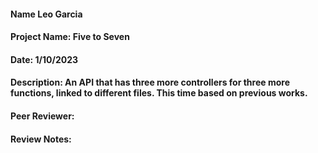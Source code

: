 #### Name Leo Garcia
#### Project Name: Five to Seven
#### Date: 1/10/2023
#### Description: An API that has three more controllers for three more functions, linked to different files. This time based on previous works.
#### Peer Reviewer: 
#### Review Notes: 
